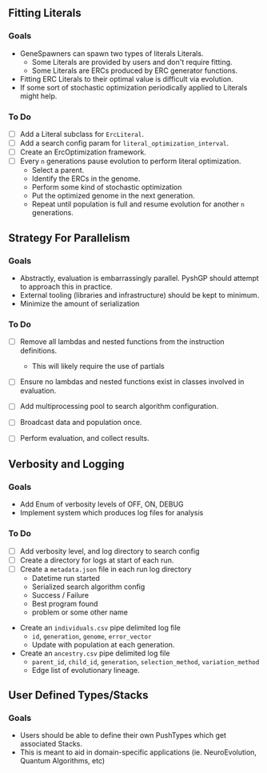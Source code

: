 ## Fitting Literals

### Goals

- GeneSpawners can spawn two types of literals Literals.
  - Some Literals are provided by users and don't require fitting.
  - Some Literals are ERCs produced by ERC generator functions.
- Fitting ERC Literals to their optimal value is difficult via evolution.
- If some sort of stochastic optimization periodically applied to Literals might help.

### To Do

- [ ] Add a Literal subclass for `ErcLiteral`.
- [ ] Add a search config param for `literal_optimization_interval`.
- [ ] Create an ErcOptimization framework.
- [ ] Every `n` generations pause evolution to perform literal optimization.
  - Select a parent.
  - Identify the ERCs in the genome.
  - Perform some kind of stochastic optimization
  - Put the optimized genome in the next generation.
  - Repeat until population is full and resume evolution for another `n` generations.

## Strategy For Parallelism

### Goals

- Abstractly, evaluation is embarrassingly parallel. PyshGP should attempt to approach this in practice.
- External tooling (libraries and infrastructure) should be kept to minimum.
- Minimize the amount of serialization

### To Do

- [ ] Remove all lambdas and nested functions from the instruction definitions.
  - This will likely require the use of partials
- [ ] Ensure no lambdas and nested functions exist in classes involved in evaluation.
- [ ] Add multiprocessing pool to search algorithm configuration.
- [ ] Broadcast data and population once.
- [ ] Perform evaluation, and collect results.


## Verbosity and Logging

### Goals

- Add Enum of verbosity levels of OFF, ON, DEBUG
- Implement system which produces log files for analysis

### To Do

- [ ] Add verbosity level, and log directory to search config
- [ ] Create a directory for logs at start of each run.
- [ ] Create a `metadata.json` file in each run log directory
  - Datetime run started
  - Serialized search algorithm config
  - Success / Failure
  - Best program found
  - problem or some other name
- Create an `individuals.csv` pipe delimited log file
  - `id`, `generation`, `genome`, `error_vector`
  - Update with population at each generation.
- Create an `ancestry.csv` pipe delimited log file
  - `parent_id`, `child_id`, `generation`, `selection_method`, `variation_method`
  - Edge list of evolutionary lineage.


## User Defined Types/Stacks

### Goals

- Users should be able to define their own PushTypes which get associated Stacks.
- This is meant to aid in domain-specific applications (ie. NeuroEvolution, Quantum Algorithms, etc)
